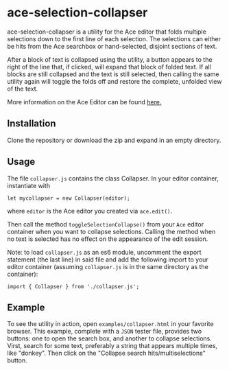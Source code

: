 # ace-selection-collapser

ace-selection-collapser is a utility for the Ace editor that folds multiple selections down to the first line of each selection. The selections can either be hits from the Ace searchbox or hand-selected, disjoint sections of text.


After a block of text is collapsed using the utility, a button appears to the right of the line that, if clicked, will expand that block of folded text. If all blocks are still collapsed and the text is still selected, then calling the same utility again will toggle the folds off and restore the complete, unfolded view of the text.


More information on the Ace Editor can be found [here.](https://github.com/ajaxorg/ace/)

## Installation

Clone the repository or download the zip and expand in an empty directory. 


## Usage

The file `collapser.js` contains the class Collapser. In your editor container, instantiate with
```
let mycollapser = new Collapser(editor);
```
where `editor` is the Ace editor you created via `ace.edit()`.

Then call the method `toggleSelectionCollapse()` from your `Ace` editor container when you want to collapse selections. Calling the method when no text is selected has no effect on the appearance of the edit session.

Note: to load `collapser.js` as an es6 module, uncomment the export statement (the last line) in said file and add the following import to your editor container (assuming `collapser.js` is in the same directory as the container):
```
import { Collapser } from './collapser.js';
```

## Example

To see the utility in action, open `examples/collapser.html` in your favorite browser. This example, complete with a `JSON` tester file, provides two buttons: one to open the search box, and another to collapse selections. Virst, search for some text, preferably a string that appears multiple times, like "donkey". Then click on the "Collapse search hits/multiselections" button.
